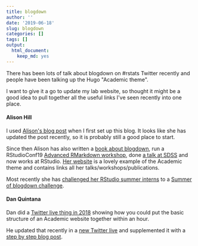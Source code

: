 ```yaml
---
title: blogdown
author: ''
date: '2019-06-18'
slug: blogdown
categories: []
tags: []
output:
  html_document:
    keep_md: yes
---
```


There has been lots of talk about blogdown on #rstats Twitter recently and people have been talking up the Hugo "Academic theme". 

I want to give it a go to update my lab website, so thought it might be a good idea to pull together all the useful links I've seen recently into one place. 

#### Alison Hill

I used [Alison's blog post](https://alison.rbind.io/post/up-and-running-with-blogdown/) when I first set up this blog. It looks like she has updated the post recently, so it is probably still a good place to start. 

Since then Alison has also written a [book about blogdown](https://bookdown.org/yihui/blogdown/), run a RStudioConf19 [Advanced RMarkdown workshop](https://arm.rbind.io/), done [a talk at SDSS](http:/rstd.io/blogdown-sdss) and now works at RStudio. [Her website](https://alison.rbind.io/) is a lovely example of the Academic theme and contains links all her talks/workshops/publications. 

Most recently she has [challenged her RStudio summer interns](https://twitter.com/apreshill/status/1138626886618083328) to a [Summer of blogdown challenge](https://summer-of-blogdown.netlify.com/). 

#### Dan Quintana 

Dan did a [Twitter live thing in 2018](https://twitter.com/dsquintana/status/1070392412445401088) showing how you could put the basic structure of an Academic website together within an hour. 

He updated that recently in a [new Twitter live](https://twitter.com/dsquintana/status/1139846569623281664) and supplemented it with a [step by step blog post](https://www.dsquintana.blog/free-website-in-r-easy/).

